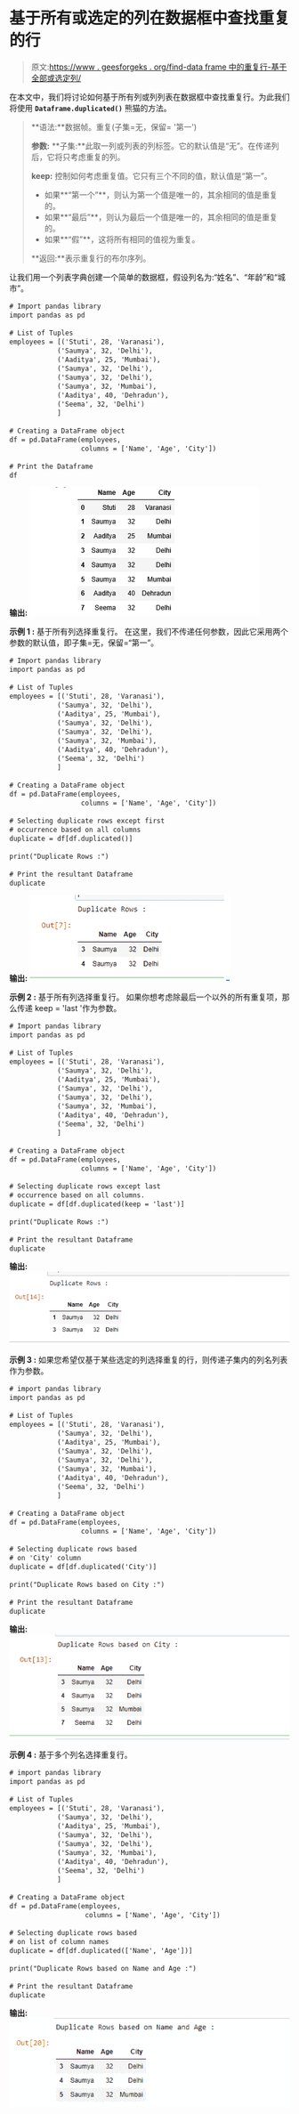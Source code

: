 # 基于所有或选定的列在数据框中查找重复的行

> 原文:[https://www . geesforgeks . org/find-data frame 中的重复行-基于全部或选定列/](https://www.geeksforgeeks.org/find-duplicate-rows-in-a-dataframe-based-on-all-or-selected-columns/)

在本文中，我们将讨论如何基于所有列或列列表在数据框中查找重复行。为此我们将使用 **`Dataframe.duplicated()`** 熊猫的方法。

> **语法:**数据帧。重复(子集=无，保留= '第一')
> 
> **参数:**
> **子集:**此取一列或列表的列标签。它的默认值是“无”。在传递列后，它将只考虑重复的列。
> 
> **keep:** 控制如何考虑重复值。它只有三个不同的值，默认值是“第一”。
> 
> *   如果**“第一个”**，则认为第一个值是唯一的，其余相同的值是重复的。
> *   如果**“最后”**，则认为最后一个值是唯一的，其余相同的值是重复的。
> *   如果**“假”**，这将所有相同的值视为重复。
> 
> **返回:**表示重复行的布尔序列。

让我们用一个列表字典创建一个简单的数据框，假设列名为:“姓名”、“年龄”和“城市”。

```
# Import pandas library
import pandas as pd

# List of Tuples
employees = [('Stuti', 28, 'Varanasi'),
            ('Saumya', 32, 'Delhi'),
            ('Aaditya', 25, 'Mumbai'),
            ('Saumya', 32, 'Delhi'),
            ('Saumya', 32, 'Delhi'),
            ('Saumya', 32, 'Mumbai'),
            ('Aaditya', 40, 'Dehradun'),
            ('Seema', 32, 'Delhi')
            ]

# Creating a DataFrame object
df = pd.DataFrame(employees, 
                  columns = ['Name', 'Age', 'City'])

# Print the Dataframe
df
```

**输出:**
![dataframe](img/6cf279bfbe7cd5d1a77e1b9ddd75cf37.png)

**示例 1 :** 基于所有列选择重复行。
在这里，我们不传递任何参数，因此它采用两个参数的默认值，即子集=无，保留=“第一”。

```
# Import pandas library
import pandas as pd

# List of Tuples
employees = [('Stuti', 28, 'Varanasi'),
            ('Saumya', 32, 'Delhi'),
            ('Aaditya', 25, 'Mumbai'),
            ('Saumya', 32, 'Delhi'),
            ('Saumya', 32, 'Delhi'),
            ('Saumya', 32, 'Mumbai'),
            ('Aaditya', 40, 'Dehradun'),
            ('Seema', 32, 'Delhi')
            ]

# Creating a DataFrame object
df = pd.DataFrame(employees,
                  columns = ['Name', 'Age', 'City'])

# Selecting duplicate rows except first 
# occurrence based on all columns
duplicate = df[df.duplicated()]

print("Duplicate Rows :")

# Print the resultant Dataframe
duplicate
```

**输出:**
![Duplcate rows](img/b9ae9d5f964a90cd4d747a19180c58e0.png)

**示例 2 :** 基于所有列选择重复行。
如果你想考虑除最后一个以外的所有重复项，那么传递 keep = 'last '作为参数。

```
# Import pandas library
import pandas as pd

# List of Tuples
employees = [('Stuti', 28, 'Varanasi'),
            ('Saumya', 32, 'Delhi'),
            ('Aaditya', 25, 'Mumbai'),
            ('Saumya', 32, 'Delhi'),
            ('Saumya', 32, 'Delhi'),
            ('Saumya', 32, 'Mumbai'),
            ('Aaditya', 40, 'Dehradun'),
            ('Seema', 32, 'Delhi')
            ]

# Creating a DataFrame object
df = pd.DataFrame(employees, 
                  columns = ['Name', 'Age', 'City'])

# Selecting duplicate rows except last 
# occurrence based on all columns.
duplicate = df[df.duplicated(keep = 'last')]

print("Duplicate Rows :")

# Print the resultant Dataframe
duplicate
```

**输出:**
![Duplcate rows-2](img/7ae5435c6deb2ee331355ec79dea0c51.png)

**示例 3 :** 如果您希望仅基于某些选定的列选择重复的行，则传递子集内的列名列表作为参数。

```
# import pandas library
import pandas as pd

# List of Tuples
employees = [('Stuti', 28, 'Varanasi'),
            ('Saumya', 32, 'Delhi'),
            ('Aaditya', 25, 'Mumbai'),
            ('Saumya', 32, 'Delhi'),
            ('Saumya', 32, 'Delhi'),
            ('Saumya', 32, 'Mumbai'),
            ('Aaditya', 40, 'Dehradun'),
            ('Seema', 32, 'Delhi')
            ]

# Creating a DataFrame object
df = pd.DataFrame(employees, 
                  columns = ['Name', 'Age', 'City'])

# Selecting duplicate rows based
# on 'City' column
duplicate = df[df.duplicated('City')]

print("Duplicate Rows based on City :")

# Print the resultant Dataframe
duplicate
```

**输出:**
![Duplcate rows-3](img/632f595f90c4c72ec1cb8704f6ee18ad.png)

**示例 4 :** 基于多个列名选择重复行。

```
# import pandas library
import pandas as pd

# List of Tuples
employees = [('Stuti', 28, 'Varanasi'),
            ('Saumya', 32, 'Delhi'),
            ('Aaditya', 25, 'Mumbai'),
            ('Saumya', 32, 'Delhi'),
            ('Saumya', 32, 'Delhi'),
            ('Saumya', 32, 'Mumbai'),
            ('Aaditya', 40, 'Dehradun'),
            ('Seema', 32, 'Delhi')
            ]

# Creating a DataFrame object  
df = pd.DataFrame(employees, 
                   columns = ['Name', 'Age', 'City'])

# Selecting duplicate rows based
# on list of column names
duplicate = df[df.duplicated(['Name', 'Age'])]

print("Duplicate Rows based on Name and Age :")

# Print the resultant Dataframe
duplicate
```

**输出:**
![Duplcate rows-4](img/0b565820726054bfd40784919bd7e41f.png)